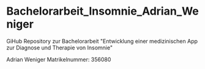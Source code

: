 # Bachelorarbeit_Insomnie_Adrian_Weniger
GiHub Repository zur Bachelorarbeit "Entwicklung einer medizinischen App zur Diagnose und Therapie von Insomnie"

Adrian Weniger
Matrikelnummer: 356080

